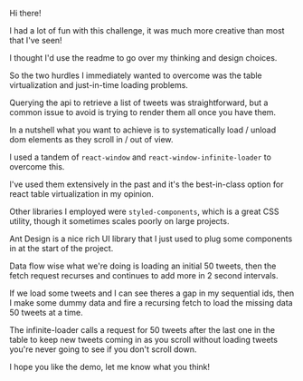 Hi there!

I had a lot of fun with this challenge, it was much more creative than most that I've seen!

I thought I'd use the readme to go over my thinking and design choices.

So the two hurdles I immediately wanted to overcome was the table virtualization and just-in-time loading problems.

Querying the api to retrieve a list of tweets was straightforward, but a common issue to avoid is trying to render them all once you have them.

In a nutshell what you want to achieve is to systematically load / unload dom elements as they scroll in / out of view.

I used a tandem of `react-window` and `react-window-infinite-loader` to overcome this.

I've used them extensively in the past and it's the best-in-class option for react table virtualization in my opinion.

Other libraries I employed were `styled-components`, which is a great CSS utility, though it sometimes scales poorly on large projects.

Ant Design is a nice rich UI library that I just used to plug some components in at the start of the project.

Data flow wise what we're doing is loading an initial 50 tweets, then the fetch request recurses and continues to add more in 2 second intervals.

If we load some tweets and I can see theres a gap in my sequential ids, then I make some dummy data and fire a recursing fetch to load the missing data 50 tweets at a time.

The infinite-loader calls a request for 50 tweets after the last one in the table to keep new tweets coming in as you scroll without loading tweets you're never going to see if you don't scroll down.

I hope you like the demo, let me know what you think!
